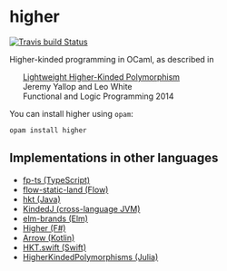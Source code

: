 higher
======

[![Travis build Status](https://travis-ci.org/ocamllabs/higher.svg?branch=master)](https://travis-ci.org/ocamllabs/higher) 

Higher-kinded programming in OCaml, as described in

&nbsp;&nbsp;&nbsp;&nbsp;&nbsp;&nbsp;[Lightweight Higher-Kinded Polymorphism][flops-2014-paper]<br/>
&nbsp;&nbsp;&nbsp;&nbsp;&nbsp;&nbsp;Jeremy Yallop and Leo White<br/>
&nbsp;&nbsp;&nbsp;&nbsp;&nbsp;&nbsp;Functional and Logic Programming 2014<br/>

You can install higher using `opam`:

```
opam install higher
```

Implementations in other languages
----------------------------------

* [fp-ts (TypeScript)](https://github.com/gcanti/fp-ts)
* [flow-static-land (Flow)](https://github.com/gcanti/flow-static-land)
* [hkt (Java)](https://github.com/derive4j/hkt)
* [KindedJ (cross-language JVM)](https://github.com/KindedJ/KindedJ)
* [elm-brands (Elm)](https://github.com/joneshf/elm-brands)
* [Higher (F#)](https://github.com/palladin/Higher)
* [Arrow (Kotlin)](http://arrow-kt.io/docs/patterns/error_handling/)
* [HKT.swift (Swift)](https://gist.github.com/anandabits/f12a77c49fc002cf68a5f1f62a0ac9c4)
* [HigherKindedPolymorphisms (Julia)](https://github.com/thautwarm/HigherKindedPolymorphisms.jl)

[flops-2014-paper]: https://ocamllabs.github.io/higher/lightweight-higher-kinded-polymorphism.pdf
